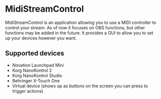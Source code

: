 # MidiStreamControl

MidiStreamControl is an application allowing you to use a MIDI controller to control your stream. As of now it focuses
on OBS functions, but other functions may be added in the future. It provides a GUI to allow you to set up your devices
however you want.

## Supported devices

- Novation Launchpad Mini
- Korg NanoKontrol 2
- Korg NanoKontrol Studio
- Behringer X-Touch One
- Virtual device (shows up as buttons on the screen you can press to trigger actions)